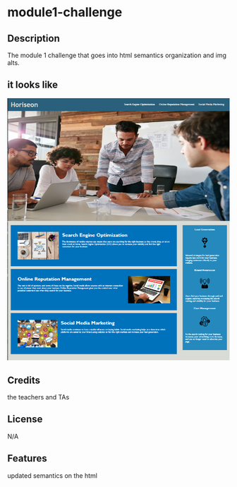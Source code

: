 # module1-challenge

## Description

The module 1 challenge that goes into html semantics organization and img alts.

## it looks like

![what it looks like](assets/images/screenshot.png)

## Credits

the teachers and TAs

## License

N/A

## Features

updated semantics on the html
